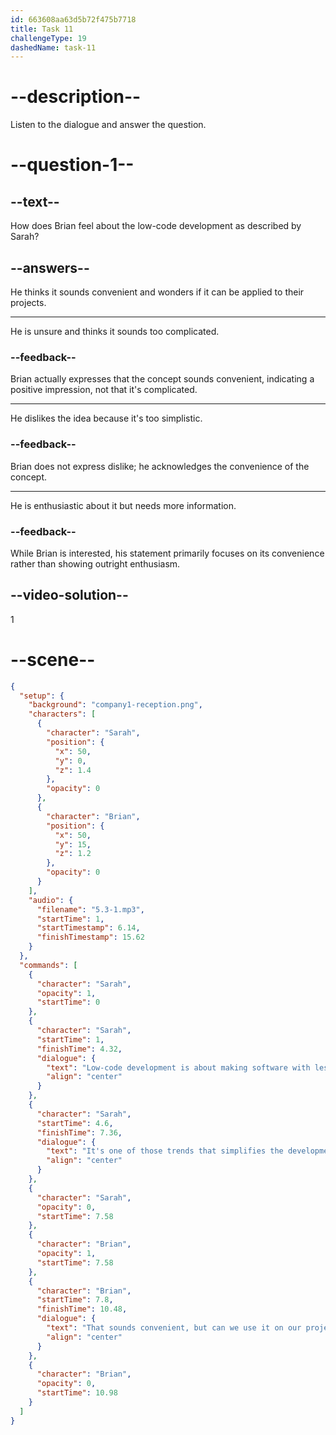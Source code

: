 ```yaml
---
id: 663608aa63d5b72f475b7718
title: Task 11
challengeType: 19
dashedName: task-11
---
```


<!-- (Audio) Sarah: Low-code development is about making software with less code. It's one of those trends that simplifies the development process. Brian: That sounds convenient, but can we use it in our projects? -->

# --description--

Listen to the dialogue and answer the question.

# --question-1--

## --text--

How does Brian feel about the low-code development as described by Sarah?

## --answers--

He thinks it sounds convenient and wonders if it can be applied to their projects.

---

He is unsure and thinks it sounds too complicated.

### --feedback--

Brian actually expresses that the concept sounds convenient, indicating a positive impression, not that it's complicated.

---

He dislikes the idea because it's too simplistic.

### --feedback--

Brian does not express dislike; he acknowledges the convenience of the concept.

---

He is enthusiastic about it but needs more information.

### --feedback--

While Brian is interested, his statement primarily focuses on its convenience rather than showing outright enthusiasm.

## --video-solution--

1

# --scene--

```json
{
  "setup": {
    "background": "company1-reception.png",
    "characters": [
      {
        "character": "Sarah",
        "position": {
          "x": 50,
          "y": 0,
          "z": 1.4
        },
        "opacity": 0
      },
      {
        "character": "Brian",
        "position": {
          "x": 50,
          "y": 15,
          "z": 1.2
        },
        "opacity": 0
      }
    ],
    "audio": {
      "filename": "5.3-1.mp3",
      "startTime": 1,
      "startTimestamp": 6.14,
      "finishTimestamp": 15.62
    }
  },
  "commands": [
    {
      "character": "Sarah",
      "opacity": 1,
      "startTime": 0
    },
    {
      "character": "Sarah",
      "startTime": 1,
      "finishTime": 4.32,
      "dialogue": {
        "text": "Low-code development is about making software with less code.",
        "align": "center"
      }
    },
    {
      "character": "Sarah",
      "startTime": 4.6,
      "finishTime": 7.36,
      "dialogue": {
        "text": "It's one of those trends that simplifies the development process.",
        "align": "center"
      }
    },
    {
      "character": "Sarah",
      "opacity": 0,
      "startTime": 7.58
    },
    {
      "character": "Brian",
      "opacity": 1,
      "startTime": 7.58
    },
    {
      "character": "Brian",
      "startTime": 7.8,
      "finishTime": 10.48,
      "dialogue": {
        "text": "That sounds convenient, but can we use it on our projects?",
        "align": "center"
      }
    },
    {
      "character": "Brian",
      "opacity": 0,
      "startTime": 10.98
    }
  ]
}
```
